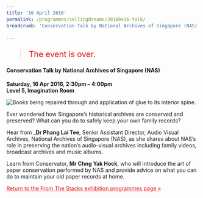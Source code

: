 ```yaml
---
title: '16 April 2016'
permalink: /programmes/sellingdreams/20160416-talk/
breadcrumb: 'Conservation Talk by National Archives of Singapore (NAS)'

---
```


<blockquote style="color: #E21216; font-size: 150%;">The event is over.</blockquote>

<h4>Conservation Talk by National Archives of Singapore (NAS)</h4>

<p><strong>Saturday, 16 Apr 2016, 2:30pm – 4:00pm</strong><br>
<strong>Level 5, Imagination Room</strong></p>

<img srcset="/images/event-images/from-the-stacks-onsite/FTS04_400w.jpg 400w, /images/event-images/from-the-stacks-onsite/FTS04.jpg 1000w" sizes="(max-width: 500px) 40vw, 100vw" height="504" width="1000" src="/images/event-images/from-the-stacks-onsite/FTS04_400w.jpg" alt="Books being repaired through and application of glue to its interior spine.">

<p>Ever wondered how Singapore’s historical archives are conserved and preserved? What can you do to safely keep your own family records?</p>

<p>Hear from _<strong>Dr Phang Lai Tee</strong>, Senior Assistant Director, Audio Visual Archives, National Archives of Singapore (NAS), as she shares about NAS’s role in preserving the nation’s audio-visual archives including family videos, broadcast archives and music albums.</p>

<p>Learn from Conservator, <strong>Mr Chng Yak Hock</strong>, who will introduce the art of paper conservation performed by NAS and provide advice on what you can do to maintain your old paper records at home.</p>

<a href="/exhibitions/past-exhibitions/fromthestacks/programmes/" style="color:#E21216;"><p>Return to the From The Stacks exhibition programmes page &#187;</p></a>